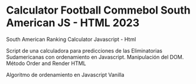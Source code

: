 # Calculator Football Commebol South American JS - HTML 2023
South American Ranking Calculator  Javascript  - Html

Script de una calculadora para predicciones de las Eliminatorias Sudamericanas con ordenamiento en Javascript. Manipulación del DOM. Método Order and Render HTML

Algoritmo de ordenamiento en Javascript Vanilla
